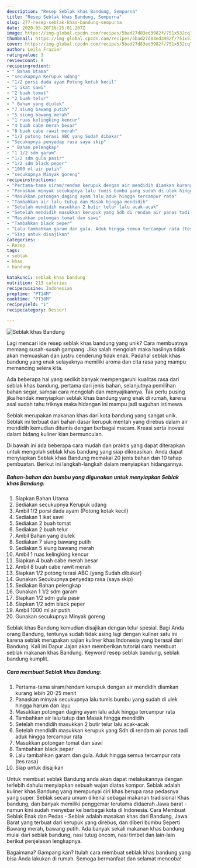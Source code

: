 ```yaml
---
description: "Resep Seblak khas Bandung, Sempurna"
title: "Resep Seblak khas Bandung, Sempurna"
slug: 277-resep-seblak-khas-bandung-sempurna
date: 2020-05-20T16:25:01.207Z
image: https://img-global.cpcdn.com/recipes/5bad27d83ed3982f/751x532cq70/seblak-khas-bandung-foto-resep-utama.jpg
thumbnail: https://img-global.cpcdn.com/recipes/5bad27d83ed3982f/751x532cq70/seblak-khas-bandung-foto-resep-utama.jpg
cover: https://img-global.cpcdn.com/recipes/5bad27d83ed3982f/751x532cq70/seblak-khas-bandung-foto-resep-utama.jpg
author: Leila Frazier
ratingvalue: 3
reviewcount: 9
recipeingredient:
- " Bahan Utama"
- "secukupnya Kerupuk udang"
- "1/2 porsi dada ayam Potong kotak kecil"
- "1 ikat sawi"
- "2 buah tomat"
- "2 buah telur"
- " Bahan yang diulek"
- "7 siung bawang putih"
- "5 siung bawang merah"
- "1 ruas kelingking kencur"
- "4 buah cabe merah besar"
- "8 buah cabe rawit merah"
- "1/2 potong terasi ABC yang Sudah dibakar"
- "Secukupnya penyedap rasa saya skip"
- " Bahan pelengkap"
- "1 1/2 sdm garam"
- "1/2 sdm gula pasir"
- "1/2 sdm black peper"
- "1000 ml air putih"
- "secukupnya Minyak goreng"
recipeinstructions:
- "Pertama-tama siram/rendam kerupuk dengan air mendidih diamkan kurang lebih 20-25 menit"
- "Panaskan minyak secukupnya lalu tumis bumbu yang sudah di ulek hingga harum dan layu"
- "Masukkan potongan daging ayam lalu aduk hingga tercampur rata"
- "Tambahkan air lalu tutup dan Masak hingga mendidih"
- "Setelah mendidih masukkan 2 butir telur lalu acak-acak"
- "Setelah mendidih masukkan kerupuk yang Sdh di rendam air panas tadi aduk hingga tercampur rata"
- "Masukkan potongan tomat dan sawi"
- "Tambahkan black peper"
- "Lalu tambahkan garam dan gula. Aduk hingga semua tercampur rata (tes rasa)"
- "Siap untuk disajikan"
categories:
- Resep
tags:
- seblak
- khas
- bandung

katakunci: seblak khas bandung 
nutrition: 213 calories
recipecuisine: Indonesian
preptime: "PT14M"
cooktime: "PT38M"
recipeyield: "1"
recipecategory: Dessert

---
```



![Seblak khas Bandung](https://img-global.cpcdn.com/recipes/5bad27d83ed3982f/751x532cq70/seblak-khas-bandung-foto-resep-utama.jpg)

Lagi mencari ide resep seblak khas bandung yang unik? Cara membuatnya memang susah-susah gampang. Jika salah mengolah maka hasilnya tidak akan memuaskan dan justru cenderung tidak enak. Padahal seblak khas bandung yang enak selayaknya memiliki aroma dan cita rasa yang mampu memancing selera kita.

Ada beberapa hal yang sedikit banyak mempengaruhi kualitas rasa dari seblak khas bandung, pertama dari jenis bahan, selanjutnya pemilihan bahan segar, sampai cara mengolah dan menyajikannya. Tak perlu pusing jika hendak menyiapkan seblak khas bandung yang enak di rumah, karena asal sudah tahu triknya maka hidangan ini mampu jadi suguhan istimewa.

Seblak merupakan makanan khas dari kota bandung yang sangat unik. Seblak ini terbuat dari bahan dasar kerupuk mentah yang direbus dalam air mendidih kemudian ditumis dengan berbagai macam. Kreasi serta inovasi dalam bidang kuliner kian bermunculan.


Di bawah ini ada beberapa cara mudah dan praktis yang dapat diterapkan untuk mengolah seblak khas bandung yang siap dikreasikan. Anda dapat menyiapkan Seblak khas Bandung memakai 20 jenis bahan dan 10 tahap pembuatan. Berikut ini langkah-langkah dalam menyiapkan hidangannya.

<!--inarticleads1-->

##### Bahan-bahan dan bumbu yang digunakan untuk menyiapkan Seblak khas Bandung:

1. Siapkan  Bahan Utama
1. Sediakan secukupnya Kerupuk udang
1. Ambil 1/2 porsi dada ayam (Potong kotak kecil)
1. Sediakan 1 ikat sawi
1. Sediakan 2 buah tomat
1. Sediakan 2 buah telur
1. Ambil  Bahan yang diulek
1. Sediakan 7 siung bawang putih
1. Sediakan 5 siung bawang merah
1. Ambil 1 ruas kelingking kencur
1. Siapkan 4 buah cabe merah besar
1. Ambil 8 buah cabe rawit merah
1. Siapkan 1/2 potong terasi ABC (yang Sudah dibakar)
1. Gunakan Secukupnya penyedap rasa (saya skip)
1. Sediakan  Bahan pelengkap
1. Gunakan 1 1/2 sdm garam
1. Siapkan 1/2 sdm gula pasir
1. Siapkan 1/2 sdm black peper
1. Ambil 1000 ml air putih
1. Gunakan secukupnya Minyak goreng


Seblak khas Bandung kemudian disajikan dengan telur spesial. Bagi Anda orang Bandung, tentunya sudah tidak asing lagi dengan kuliner satu ini karena seblak merupakan sajian kuliner khas Indonesia yang berasal dari Bandung. Kali ini Dapur Jajan akan memberikan tutorial cara membuat seblak makanan khas Bandung. Keyword resep seblak bandung, seblak bandung kumplit. 

<!--inarticleads2-->

##### Cara membuat Seblak khas Bandung:

1. Pertama-tama siram/rendam kerupuk dengan air mendidih diamkan kurang lebih 20-25 menit
1. Panaskan minyak secukupnya lalu tumis bumbu yang sudah di ulek hingga harum dan layu
1. Masukkan potongan daging ayam lalu aduk hingga tercampur rata
1. Tambahkan air lalu tutup dan Masak hingga mendidih
1. Setelah mendidih masukkan 2 butir telur lalu acak-acak
1. Setelah mendidih masukkan kerupuk yang Sdh di rendam air panas tadi aduk hingga tercampur rata
1. Masukkan potongan tomat dan sawi
1. Tambahkan black peper
1. Lalu tambahkan garam dan gula. Aduk hingga semua tercampur rata (tes rasa)
1. Siap untuk disajikan


Untuk membuat seblak Bandung anda akan dapat melakukannya dengan terlebih dahulu menyiapkan sebuah wajan diatas kompor. Seblak adalah kuliner khas Bandung yang mempunyai ciri khas berupa rasa pedasnya yang super. Seblak secara umum dikenal sebagai makanan tradisional Khas bandung, dan banyak memiliki penggemar terutama didaerah Jawa barat - namun kini sudah menyebar ke berbagai kota di Indonesia. Cara Membuat Seblak Enak dan Pedas - Seblak adalah masakan khas dari Bandung, Jawa Barat yang terbuat dari kerupuk yang direbus, dan diberi bumbu Seperti Bawang merah, bawang putih. Ada banyak sekali makanan khas bandung mulai dari seblak bandung, nasi tutug oncom, nasi timbel dan lain-lain berikut penjelasan lengkapnya. 

Bagaimana? Gampang kan? Itulah cara membuat seblak khas bandung yang bisa Anda lakukan di rumah. Semoga bermanfaat dan selamat mencoba!
